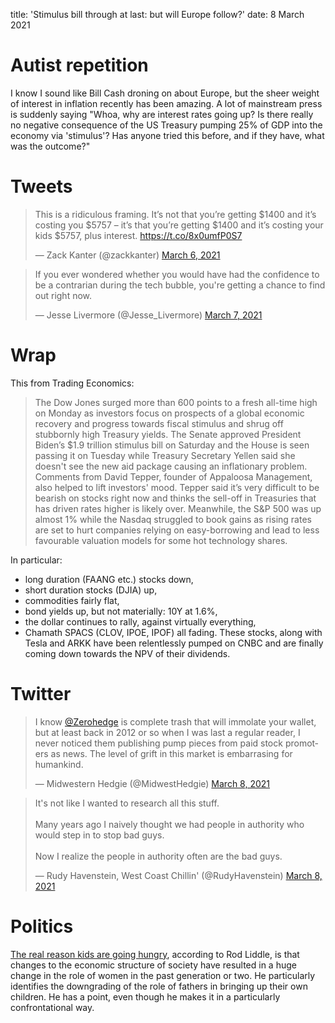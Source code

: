 title: 'Stimulus bill through at last: but will Europe follow?'
date: 8 March 2021

# Autist repetition

I know I sound like Bill Cash droning on about Europe, but the sheer weight of interest in inflation recently has been amazing. 
A lot of mainstream press is suddenly saying "Whoa, why are interest rates going up? Is there really no negative consequence of the US Treasury pumping 25% of GDP into the economy via 'stimulus'? Has anyone tried this before, and if they have, what was the outcome?"

# Tweets

<blockquote class="twitter-tweet"><p lang="en" dir="ltr">This is a ridiculous framing. It’s not that you’re getting $1400 and it’s costing you $5757 – it’s that you’re getting $1400 and it’s costing your kids $5757, plus interest. <a href="https://t.co/8x0umfP0S7">https://t.co/8x0umfP0S7</a></p>&mdash; Zack Kanter (@zackkanter) <a href="https://twitter.com/zackkanter/status/1368331005929480193?ref_src=twsrc%5Etfw">March 6, 2021</a></blockquote> <script async src="https://platform.twitter.com/widgets.js" charset="utf-8"></script> 

<blockquote class="twitter-tweet"><p lang="en" dir="ltr">If you ever wondered whether you would have had the confidence to be a contrarian during the tech bubble, you&#39;re getting a chance to find out right now.</p>&mdash; Jesse Livermore (@Jesse_Livermore) <a href="https://twitter.com/Jesse_Livermore/status/1368457406632574976?ref_src=twsrc%5Etfw">March 7, 2021</a></blockquote> <script async src="https://platform.twitter.com/widgets.js" charset="utf-8"></script> 

# Wrap

This from Trading Economics:

> The Dow Jones surged more than 600 points to a fresh all-time high on Monday as investors focus on prospects of a global economic recovery and progress towards fiscal stimulus and shrug off stubbornly high Treasury yields. The Senate approved President Biden’s $1.9 trillion stimulus bill on Saturday and the House is seen passing it on Tuesday while Treasury Secretary Yellen said she doesn't see the new aid package causing an inflationary problem. Comments from David Tepper, founder of Appaloosa Management, also helped to lift investors' mood. Tepper said it’s very difficult to be bearish on stocks right now and thinks the sell-off in Treasuries that has driven rates higher is likely over. Meanwhile, the S&P 500 was up almost 1% while the Nasdaq struggled to book gains as rising rates are set to hurt companies relying on easy-borrowing and lead to less favourable valuation models for some hot technology shares.

In particular:

- long duration (FAANG etc.) stocks down,
- short duration stocks (DJIA) up,
- commodities fairly flat,
- bond yields up, but not materially: 10Y at 1.6%,
- the dollar continues to rally, against virtually everything, 
- Chamath SPACS (CLOV, IPOE, IPOF) all fading. These stocks, along with Tesla and ARKK have been relentlessly pumped on CNBC and are finally coming down towards the NPV of their dividends.

# Twitter

<blockquote class="twitter-tweet"><p lang="en" dir="ltr">I know <a href="https://twitter.com/zerohedge?ref_src=twsrc%5Etfw">@Zerohedge</a> is complete trash that will immolate your wallet, but at least back in 2012 or so when I was last a regular reader, I never noticed them publishing pump pieces from paid stock promoters as news. The level of grift in this market is embarrasing for humankind.</p>&mdash; Midwestern Hedgie (@MidwestHedgie) <a href="https://twitter.com/MidwestHedgie/status/1368906857721589762?ref_src=twsrc%5Etfw">March 8, 2021</a></blockquote> <script async src="https://platform.twitter.com/widgets.js" charset="utf-8"></script> 

<blockquote class="twitter-tweet"><p lang="en" dir="ltr">It&#39;s not like I wanted to research all this stuff. <br><br>Many years ago I naively thought we had people in authority who would step in to stop bad guys. <br><br>Now I realize the people in authority often are the bad guys.</p>&mdash; Rudy Havenstein, West Coast Chillin&#39; (@RudyHavenstein) <a href="https://twitter.com/RudyHavenstein/status/1368999358553874432?ref_src=twsrc%5Etfw">March 8, 2021</a></blockquote> <script async src="https://platform.twitter.com/widgets.js" charset="utf-8"></script> 

# Politics

[The real reason kids are going hungry](https://www.spectator.co.uk/article/the-real-reasons-children-are-going-hungry), according to Rod Liddle, is that changes to the economic structure of society have resulted in a huge change in the role of women in the past generation or two. He particularly identifies the downgrading of the role of fathers in bringing up their own children. He has a point, even though he makes it in a particularly confrontational way.
